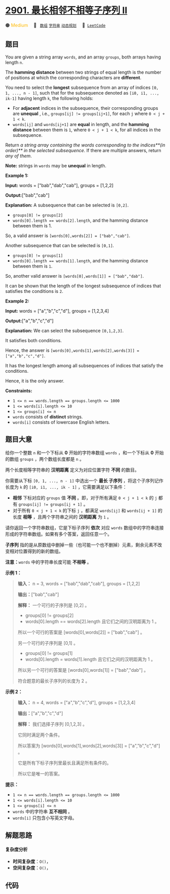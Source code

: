 # [2901. 最长相邻不相等子序列 II](https://leetcode.com/problems/longest-unequal-adjacent-groups-subsequence-ii)

🟠 <font color=#ffb800>Medium</font>&emsp; 🔖&ensp; [`数组`](/outline/tag/array.md) [`字符串`](/outline/tag/string.md) [`动态规划`](/outline/tag/dynamic-programming.md)&emsp; 🔗&ensp;[`LeetCode`](https://leetcode.com/problems/longest-unequal-adjacent-groups-subsequence-ii)

## 题目

You are given a string array `words`, and an array `groups`, both arrays
having length `n`.

The **hamming distance** between two strings of equal length is the number of
positions at which the corresponding characters are **different**.

You need to select the **longest** subsequence from an array of indices `[0,
1, ..., n - 1]`, such that for the subsequence denoted as `[i0, i1, ...,
ik-1]` having length `k`, the following holds:

  * For **adjacent** indices in the subsequence, their corresponding groups are **unequal** , i.e., `groups[ij] != groups[ij+1]`, for each `j` where `0 < j + 1 < k`.
  * `words[ij]` and `words[ij+1]` are **equal** in length, and the **hamming distance** between them is `1`, where `0 < j + 1 < k`, for all indices in the subsequence.

Return _a string array containing the words corresponding to the indices**(in
order)** in the selected subsequence_. If there are multiple answers, return
_any of them_.

**Note:** strings in `words` may be **unequal** in length.



**Example 1:**

**Input:** words = ["bab","dab","cab"], groups = [1,2,2]

**Output:**["bab","cab"]

**Explanation:** A subsequence that can be selected is `[0,2]`.

  * `groups[0] != groups[2]`
  * `words[0].length == words[2].length`, and the hamming distance between them is 1.

So, a valid answer is `[words[0],words[2]] = ["bab","cab"]`.

Another subsequence that can be selected is `[0,1]`.

  * `groups[0] != groups[1]`
  * `words[0].length == words[1].length`, and the hamming distance between them is `1`.

So, another valid answer is `[words[0],words[1]] = ["bab","dab"]`.

It can be shown that the length of the longest subsequence of indices that
satisfies the conditions is `2`.

**Example 2:**

**Input:** words = ["a","b","c","d"], groups = [1,2,3,4]

**Output:**["a","b","c","d"]

**Explanation:** We can select the subsequence `[0,1,2,3]`.

It satisfies both conditions.

Hence, the answer is `[words[0],words[1],words[2],words[3]] =
["a","b","c","d"]`.

It has the longest length among all subsequences of indices that satisfy the
conditions.

Hence, it is the only answer.



**Constraints:**

  * `1 <= n == words.length == groups.length <= 1000`
  * `1 <= words[i].length <= 10`
  * `1 <= groups[i] <= n`
  * `words` consists of **distinct** strings.
  * `words[i]` consists of lowercase English letters.


## 题目大意

给你一个整数 `n` 和一个下标从 **0**  开始的字符串数组 `words` ，和一个下标从 **0**  开始的数组 `groups`
，两个数组长度都是 `n` 。

两个长度相等字符串的 **汉明距离**  定义为对应位置字符 **不同**  的数目。

你需要从下标 `[0, 1, ..., n - 1]` 中选出一个 **最长 子序列** ，将这个子序列记作长度为 `k` 的 `[i0, i1, ...,
ik - 1]` ，它需要满足以下条件：

  * **相邻** 下标对应的 `groups` 值 **不同** 。即，对于所有满足 `0 < j + 1 < k` 的 `j` 都有 `groups[ij] != groups[ij + 1]` 。
  * 对于所有 `0 < j + 1 < k` 的下标 `j` ，都满足 `words[ij]` 和 `words[ij + 1]` 的长度 **相等**  ，且两个字符串之间的 **汉明距离**  为 `1` 。

请你返回一个字符串数组，它是下标子序列 **依次**  对应 `words` 数组中的字符串连接形成的字符串数组。如果有多个答案，返回任意一个。

**子序列**  指的是从原数组中删掉一些（也可能一个也不删掉）元素，剩余元素不改变相对位置得到的新的数组。

**注意：**`words` 中的字符串长度可能 **不相等**  。



**示例 1：**

> 
> 
> 
> 
> 
> **输入：** n = 3, words = ["bab","dab","cab"], groups = [1,2,2]
> 
> **输出：**["bab","cab"]
> 
> **解释：** 一个可行的子序列是 [0,2] 。
> - groups[0] != groups[2]
> - words[0].length == words[2].length 且它们之间的汉明距离为 1 。
> 
> 所以一个可行的答案是 [words[0],words[2]] = ["bab","cab"] 。
> 
> 另一个可行的子序列是 [0,1] 。
> - groups[0] != groups[1]
> - words[0].length = words[1].length 且它们之间的汉明距离为 1 。
> 
> 所以另一个可行的答案是 [words[0],words[1]] = ["bab","dab"] 。
> 
> 符合题意的最长子序列的长度为 2 。

**示例 2：**

> 
> 
> 
> 
> 
> **输入：** n = 4, words = ["a","b","c","d"], groups = [1,2,3,4]
> 
> **输出：**["a","b","c","d"]
> 
> **解释：** 我们选择子序列 [0,1,2,3] 。
> 
> 它同时满足两个条件。
> 
> 所以答案为 [words[0],words[1],words[2],words[3]] = ["a","b","c","d"] 。
> 
> 它是所有下标子序列里最长且满足所有条件的。
> 
> 所以它是唯一的答案。
> 
> 



**提示：**

  * `1 <= n == words.length == groups.length <= 1000`
  * `1 <= words[i].length <= 10`
  * `1 <= groups[i] <= n`
  * `words` 中的字符串 **互不相同**  。
  * `words[i]` 只包含小写英文字母。


## 解题思路

#### 复杂度分析

- **时间复杂度**：`O()`，
- **空间复杂度**：`O()`，

## 代码

```javascript

```